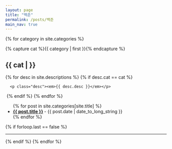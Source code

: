 ```yaml
---
layout: page
title: "백준"
permalink: /posts/백준
main_nav: true
---
```


{% for category in site.categories %}	

  {% capture cat %}{{ category | first }}{% endcapture %}

  <h2 id="{{cat}}">{{ cat |  }}</h2>

  {% for desc in site.descriptions %}
    {% if desc.cat == cat %}

      <p class="desc"><em>{{ desc.desc }}</em></p>

​    {% endif %}
  {% endfor %}

  <ul class="posts-list">
  {% for post in site.categories[site.title] %}
    <li>
      <strong>
        <a href="{{ post.url | prepend: site.baseurl }}">{{ post.title }}</a>
      </strong>
      <span class="post-date">- {{ post.date | date_to_long_string }}</span>
    </li>
  {% endfor %}
  </ul>

  {% if forloop.last == false %}<hr>{% endif %}
{% endfor %}
<br>

